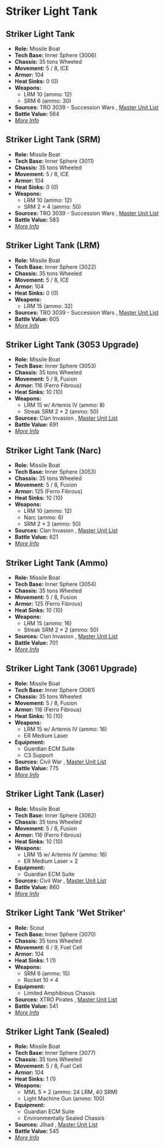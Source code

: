 # Striker Light Tank 

## Striker Light Tank 

- **Role:** Missile Boat 
- **Tech Base:** Inner Sphere (3006) 
- **Chassis:** 35 tons Wheeled 
- **Movement:** 5 / 8, ICE 
- **Armor:** 104 
- **Heat Sinks:** 0 (0) 
- **Weapons:** 
  - LRM 10 (ammo: 12) 
  - SRM 6 (ammo: 30) 
- **Sources:** TRO 3039 - Succession Wars , [Master Unit List](http://masterunitlist.info/Unit/Details/3105) 
- **Battle Value:** 564 
- [*More Info*](striker_light_tank/striker_light_tank.md) 

## Striker Light Tank (SRM) 

- **Role:** Missile Boat 
- **Tech Base:** Inner Sphere (3011) 
- **Chassis:** 35 tons Wheeled 
- **Movement:** 5 / 8, ICE 
- **Armor:** 104 
- **Heat Sinks:** 0 (0) 
- **Weapons:** 
  - LRM 10 (ammo: 12) 
  - SRM 2 × 4 (ammo: 50) 
- **Sources:** TRO 3039 - Succession Wars , [Master Unit List](http://masterunitlist.info/Unit/Details/3104) 
- **Battle Value:** 583 
- [*More Info*](striker_light_tank/striker_light_tank_srm.md) 

## Striker Light Tank (LRM) 

- **Role:** Missile Boat 
- **Tech Base:** Inner Sphere (3022) 
- **Chassis:** 35 tons Wheeled 
- **Movement:** 5 / 8, ICE 
- **Armor:** 104 
- **Heat Sinks:** 0 (0) 
- **Weapons:** 
  - LRM 15 (ammo: 32) 
- **Sources:** TRO 3039 - Succession Wars , [Master Unit List](http://masterunitlist.info/Unit/Details/3101) 
- **Battle Value:** 605 
- [*More Info*](striker_light_tank/striker_light_tank_lrm.md) 

## Striker Light Tank (3053 Upgrade) 

- **Role:** Missile Boat 
- **Tech Base:** Inner Sphere (3053) 
- **Chassis:** 35 tons Wheeled 
- **Movement:** 5 / 8, Fusion 
- **Armor:** 116 (Ferro Fibrous) 
- **Heat Sinks:** 10 (10) 
- **Weapons:** 
  - LRM 15 w/ Artemis IV (ammo: 8) 
  - Streak SRM 2 × 2 (ammo: 50) 
- **Sources:** Clan Invasion , [Master Unit List](http://masterunitlist.info/Unit/Details/3098) 
- **Battle Value:** 691 
- [*More Info*](striker_light_tank/striker_light_tank_3053_upgrade.md) 

## Striker Light Tank (Narc) 

- **Role:** Missile Boat 
- **Tech Base:** Inner Sphere (3053) 
- **Chassis:** 35 tons Wheeled 
- **Movement:** 5 / 8, Fusion 
- **Armor:** 125 (Ferro Fibrous) 
- **Heat Sinks:** 10 (10) 
- **Weapons:** 
  - LRM 10 (ammo: 12) 
  - Narc (ammo: 6) 
  - SRM 2 × 2 (ammo: 50) 
- **Sources:** Clan Invasion , [Master Unit List](http://masterunitlist.info/Unit/Details/3102) 
- **Battle Value:** 621 
- [*More Info*](striker_light_tank/striker_light_tank_narc.md) 

## Striker Light Tank (Ammo) 

- **Role:** Missile Boat 
- **Tech Base:** Inner Sphere (3054) 
- **Chassis:** 35 tons Wheeled 
- **Movement:** 5 / 8, Fusion 
- **Armor:** 125 (Ferro Fibrous) 
- **Heat Sinks:** 10 (10) 
- **Weapons:** 
  - LRM 15 (ammo: 16) 
  - Streak SRM 2 × 2 (ammo: 50) 
- **Sources:** Clan Invasion , [Master Unit List](http://masterunitlist.info/Unit/Details/5154) 
- **Battle Value:** 701 
- [*More Info*](striker_light_tank/striker_light_tank_ammo.md) 

## Striker Light Tank (3061 Upgrade) 

- **Role:** Missile Boat 
- **Tech Base:** Inner Sphere (3061) 
- **Chassis:** 35 tons Wheeled 
- **Movement:** 5 / 8, Fusion 
- **Armor:** 116 (Ferro Fibrous) 
- **Heat Sinks:** 10 (10) 
- **Weapons:** 
  - LRM 15 w/ Artemis IV (ammo: 16) 
  - ER Medium Laser 
- **Equipment:** 
  - Guardian ECM Suite 
  - C3 Support 
- **Sources:** Civil War , [Master Unit List](http://masterunitlist.info/Unit/Details/3099) 
- **Battle Value:** 775 
- [*More Info*](striker_light_tank/striker_light_tank_3061_upgrade.md) 

## Striker Light Tank (Laser) 

- **Role:** Missile Boat 
- **Tech Base:** Inner Sphere (3062) 
- **Chassis:** 35 tons Wheeled 
- **Movement:** 5 / 8, Fusion 
- **Armor:** 116 (Ferro Fibrous) 
- **Heat Sinks:** 10 (10) 
- **Weapons:** 
  - LRM 15 w/ Artemis IV (ammo: 16) 
  - ER Medium Laser × 2 
- **Equipment:** 
  - Guardian ECM Suite 
- **Sources:** Civil War , [Master Unit List](http://masterunitlist.info/Unit/Details/3100) 
- **Battle Value:** 860 
- [*More Info*](striker_light_tank/striker_light_tank_laser.md) 

## Striker Light Tank 'Wet Striker' 

- **Role:** Scout 
- **Tech Base:** Inner Sphere (3070) 
- **Chassis:** 35 tons Wheeled 
- **Movement:** 6 / 9, Fuel Cell 
- **Armor:** 104 
- **Heat Sinks:** 1 (1) 
- **Weapons:** 
  - SRM 6 (ammo: 15) 
  - Rocket 10 × 4 
- **Equipment:** 
  - Limited Amphibious Chassis 
- **Sources:** XTRO Pirates , [Master Unit List](http://masterunitlist.info/Unit/Details/3097) 
- **Battle Value:** 541 
- [*More Info*](striker_light_tank/striker_light_tank_wet_striker.md) 

## Striker Light Tank (Sealed) 

- **Role:** Missile Boat 
- **Tech Base:** Inner Sphere (3077) 
- **Chassis:** 35 tons Wheeled 
- **Movement:** 5 / 8, Fuel Cell 
- **Armor:** 104 
- **Heat Sinks:** 1 (1) 
- **Weapons:** 
  - MML 5 × 2 (ammo: 24 LRM, 40 SRM) 
  - Light Machine Gun (ammo: 100) 
- **Equipment:** 
  - Guardian ECM Suite 
  - Environmentally Sealed Chassis 
- **Sources:** Jihad , [Master Unit List](http://masterunitlist.info/Unit/Details/3103) 
- **Battle Value:** 545 
- [*More Info*](striker_light_tank/striker_light_tank_sealed.md) 

